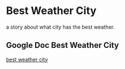 # Best Weather City
a story about what city has the best weather.


## Google Doc Best Weather City
[best weather city](https://docs.google.com/document/d/1HeUU6l282ZeSVHB-aqNwFvCRsP8j9qSfzOUBSEW1JXE/edit)
